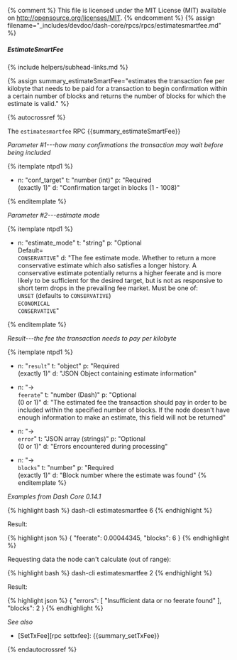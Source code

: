{% comment %}
This file is licensed under the MIT License (MIT) available on
http://opensource.org/licenses/MIT.
{% endcomment %}
{% assign filename="_includes/devdoc/dash-core/rpcs/rpcs/estimatesmartfee.md" %}

<!--__-->

##### EstimateSmartFee
{% include helpers/subhead-links.md %}

{% assign summary_estimateSmartFee="estimates the transaction fee per kilobyte that needs to be paid for a transaction to begin confirmation within a certain number of blocks and returns the number of blocks for which the estimate is valid." %}

{% autocrossref %}

The `estimatesmartfee` RPC {{summary_estimateSmartFee}}

*Parameter #1---how many confirmations the transaction may wait before being included*

{% itemplate ntpd1 %}
- n: "conf_target"
  t: "number (int)"
  p: "Required<br>(exactly 1)"
  d: "Confirmation target in blocks (1 - 1008)"

{% enditemplate %}

*Parameter #2---estimate mode*

{% itemplate ntpd1 %}
- n: "estimate_mode"
  t: "string"
  p: "Optional<br>Default=<br>`CONSERVATIVE`"
  d: "The fee estimate mode. Whether to return a more conservative estimate which also satisfies a longer history. A conservative estimate potentially returns a higher feerate and is more likely to be sufficient for the desired target, but is not as responsive to short term drops in the prevailing fee market.  Must be one of:<br>`UNSET` (defaults to `CONSERVATIVE`)<br>`ECONOMICAL`<br>`CONSERVATIVE`"

{% enditemplate %}

*Result---the fee the transaction needs to pay per kilobyte*

{% itemplate ntpd1 %}
- n: "`result`"
  t: "object"
  p: "Required<br>(exactly 1)"
  d: "JSON Object containing estimate information"

- n: "→<br>`feerate`"
  t: "number (Dash)"
  p: "Optional<br>(0 or 1)"
  d: "The estimated fee the transaction should pay in order to be included within the specified number of blocks.  If the node doesn't have enough information to make an estimate, this field will not be returned"

- n: "→<br>`error`"
  t: "JSON array (strings)"
  p: "Optional<br>(0 or 1)"
  d: "Errors encountered during processing"

- n: "→<br>`blocks`"
  t: "number"
  p: "Required<br>(exactly 1)"
  d: "Block number where the estimate was found"
{% enditemplate %}

*Examples from Dash Core 0.14.1*

{% highlight bash %}
dash-cli estimatesmartfee 6
{% endhighlight %}

Result:

{% highlight json %}
{
  "feerate": 0.00044345,
  "blocks": 6
}
{% endhighlight %}

Requesting data the node can't calculate (out of range):

{% highlight bash %}
dash-cli estimatesmartfee 2
{% endhighlight %}

Result:

{% highlight json %}
{
  "errors": [
    "Insufficient data or no feerate found"
  ],
  "blocks": 2
}
{% endhighlight %}

*See also*

* [SetTxFee][rpc settxfee]: {{summary_setTxFee}}

{% endautocrossref %}
